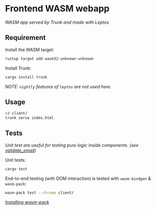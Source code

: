 # Frontend WASM webapp

*WASM app served by Trunk and made with Leptos*

## Requirement

Install the WASM target:
```bash
rustup target add wasm32-unknown-unknown
```

Install Trunk:
```bash
cargo install trunk
```

*NOTE: `nightly` features of `leptos` are not used here.*

## Usage

```bash
cd client/
trunk serve index.html
```

## Tests
*Unit test are useful for testing pure logic inside components. (see [validate_email](./client/src/utils.rs#17))*  

Unit tests:  
```bash
cargo test
```

End-to-end testing (with DOM interaction) is tested with `wasm-bindgen` & `wasm-pack`:

```bash
wasm-pack test --chrome client/
```

*[Installing wasm-pack](https://rustwasm.github.io/wasm-pack/installer/)*
